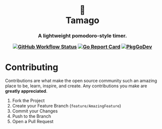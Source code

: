 <h1 align="center">
    🥚
    <br />
    Tamago
</h1>

<h3 align="center">
  A lightweight pomodoro-style timer.

[![GitHub Workflow Status](https://img.shields.io/github/actions/workflow/status/yukitsune/tamago/go.yml)](https://github.com/YuKitsune/tamago/actions/workflows/go.yml)
[![Go Report Card](https://goreportcard.com/badge/github.com/yukitsune/tamago)](https://goreportcard.com/report/github.com/yukitsune/tamago)
[![PkgGoDev](https://pkg.go.dev/badge/mod/github.com/yukitsune/tamago)](https://pkg.go.dev/mod/github.com/yukitsune/tamago)
</h3>

# Contributing

Contributions are what make the open source community such an amazing place to be, learn, inspire, and create.
Any contributions you make are **greatly appreciated**.

1. Fork the Project
2. Create your Feature Branch (`feature/AmazingFeature`)
3. Commit your Changes
4. Push to the Branch
5. Open a Pull Request
